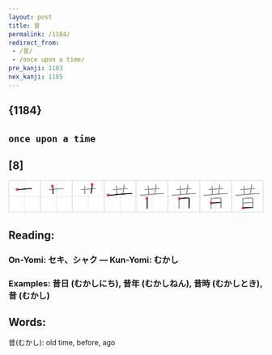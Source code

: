 ```yaml
---
layout: post
title: 昔
permalink: /1184/
redirect_from:
 - /昔/
 - /once upon a time/
pre_kanji: 1183
nex_kanji: 1185
---
```


## {1184}

## `once upon a time`

## [8]

<div class="stroke"><img src="../images/E69894.png" /></div>

## Reading:

### On-Yomi: セキ、シャク &mdash; Kun-Yomi: むかし

### Examples: 昔日 (むかしにち), 昔年 (むかしねん), 昔時 (むかしとき), 昔 (むかし)

## Words:

昔(むかし): old time, before, ago
